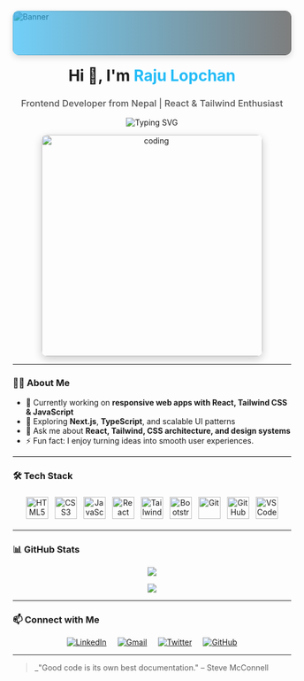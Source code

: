 <!-- Custom Banner with Gradient Overlay -->
<div style="position: relative; width: 100%; height: 80px; overflow: hidden; border-radius: 10px; box-shadow: 0 4px 12px rgba(0,0,0,0.15);">
  <img 
    src="https://user-images.githubusercontent.com/65373279/148280039-301b677b-74e7-49f8-af75-15e7c9253d74.png" 
    alt="Banner" 
    style="width: 100%; height: 100%; object-fit: cover; filter: brightness(0.8);" 
  />
  <div style="position: absolute; inset: 0; background: linear-gradient(90deg, rgba(54,188,247,0.7) 0%, rgba(0,0,0,0.5) 100%); border-radius: 10px;"></div>
</div>

<h1 align="center" style="margin-top: 20px;">Hi 👋, I'm <span style="color:#24bcf7;">Raju Lopchan</span></h1>
<h3 align="center" style="font-weight: 500; color: #555;">Frontend Developer from Nepal | React & Tailwind Enthusiast</h3>

<!-- Typing SVG -->
<p align="center">
  <img src="https://readme-typing-svg.herokuapp.com?font=Fira+Code&size=22&pause=1000&color=36BCF7&center=true&vCenter=true&width=435&lines=Passionate+Frontend+Developer;React+%7C+Tailwind+%7C+Modern+UI%2FUX;Clean+Code+%2B+Responsive+Design" alt="Typing SVG" />
</p>

<!-- Coding GIF -->
<p align="center" style="margin-top: 0;">
  <img src="https://raw.githubusercontent.com/abhisheknaiidu/abhisheknaiidu/master/code.gif" alt="coding" width="400" style="border-radius: 10px; box-shadow: 0 5px 15px rgba(0,0,0,0.2);" />
</p>

---

### 👨‍💻 About Me

- 🔭 Currently working on **responsive web apps with React, Tailwind CSS & JavaScript**
- 🌱 Exploring **Next.js**, **TypeScript**, and scalable UI patterns
- 💬 Ask me about **React, Tailwind, CSS architecture, and design systems**
- ⚡ Fun fact: I enjoy turning ideas into smooth user experiences.

---

### 🛠️ Tech Stack

<p align="center" style="display: flex; justify-content: center; flex-wrap: wrap; max-width: 600px; margin: auto;">
  <img title="HTML5" src="https://skillicons.dev/icons?i=html" width="40" height="40" style="margin: 6px;" />
  <img title="CSS3" src="https://skillicons.dev/icons?i=css" width="40" height="40" style="margin: 6px;" />
  <img title="JavaScript" src="https://skillicons.dev/icons?i=js" width="40" height="40" style="margin: 6px;" />
  <img title="React" src="https://skillicons.dev/icons?i=react" width="40" height="40" style="margin: 6px;" />
  <img title="Tailwind CSS" src="https://skillicons.dev/icons?i=tailwind" width="40" height="40" style="margin: 6px;" />
  <img title="Bootstrap" src="https://skillicons.dev/icons?i=bootstrap" width="40" height="40" style="margin: 6px;" />
  <img title="Git" src="https://skillicons.dev/icons?i=git" width="40" height="40" style="margin: 6px;" />
  <img title="GitHub" src="https://skillicons.dev/icons?i=github" width="40" height="40" style="margin: 6px;" />
  <img title="VS Code" src="https://skillicons.dev/icons?i=vscode" width="40" height="40" style="margin: 6px;" />
</p>

---


### 📊 GitHub Stats

<p align="center">
  <img src="https://github-readme-stats.vercel.app/api?username=your-github-username&show_icons=true&theme=radical" />
</p>

<p align="center">
  <img src="https://github-readme-streak-stats.herokuapp.com?user=your-github-username&theme=radical" />
</p>

---

### 📫 Connect with Me

<p align="center" style="display: flex; justify-content: center; gap: 20px;">
  <a href="https://linkedin.com/in/your-linkedin" target="_blank" style="transition: transform 0.2s ease-in-out;">
    <img src="https://img.shields.io/badge/LinkedIn-0A66C2?style=for-the-badge&logo=linkedin&logoColor=white" 
         alt="LinkedIn" 
         onmouseover="this.style.transform='scale(1.1)'" 
         onmouseout="this.style.transform='scale(1)'"/>
  </a>
  <a href="mailto:your-email@example.com" style="transition: transform 0.2s ease-in-out;">
    <img src="https://img.shields.io/badge/Gmail-D14836?style=for-the-badge&logo=gmail&logoColor=white" 
         alt="Gmail"
         onmouseover="this.style.transform='scale(1.1)'" 
         onmouseout="this.style.transform='scale(1)'"/>
  </a>
  <a href="https://twitter.com/your-twitter" target="_blank" style="transition: transform 0.2s ease-in-out;">
    <img src="https://img.shields.io/badge/Twitter-1DA1F2?style=for-the-badge&logo=twitter&logoColor=white" 
         alt="Twitter"
         onmouseover="this.style.transform='scale(1.1)'" 
         onmouseout="this.style.transform='scale(1)'"/>
  </a>
  <a href="https://github.com/your-github-username" target="_blank" style="transition: transform 0.2s ease-in-out;">
    <img src="https://img.shields.io/badge/GitHub-181717?style=for-the-badge&logo=github&logoColor=white" 
         alt="GitHub"
         onmouseover="this.style.transform='scale(1.1)'" 
         onmouseout="this.style.transform='scale(1)'"/>
  </a>
</p>

---

> _"Good code is its own best documentation." – Steve McConnell
